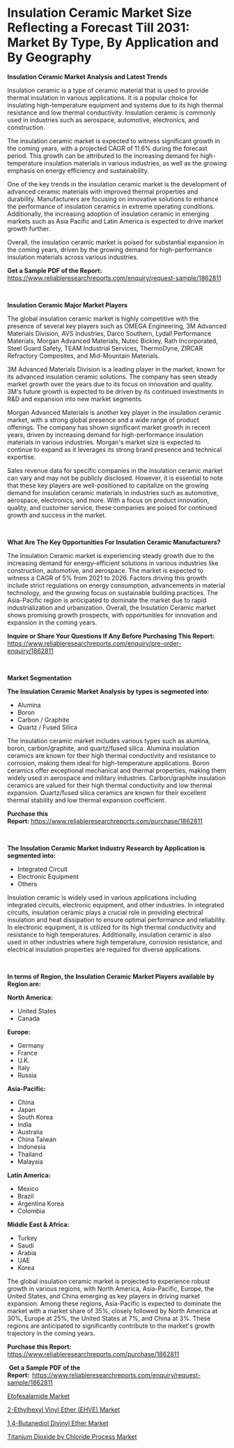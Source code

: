 <p><h1>Insulation Ceramic Market Size Reflecting a Forecast Till 2031: Market By Type, By Application and By Geography</h1></p><p><strong>Insulation Ceramic Market Analysis and Latest Trends</strong></p>
<p><p>Insulation ceramic is a type of ceramic material that is used to provide thermal insulation in various applications. It is a popular choice for insulating high-temperature equipment and systems due to its high thermal resistance and low thermal conductivity. Insulation ceramic is commonly used in industries such as aerospace, automotive, electronics, and construction.</p><p>The insulation ceramic market is expected to witness significant growth in the coming years, with a projected CAGR of 11.6% during the forecast period. This growth can be attributed to the increasing demand for high-temperature insulation materials in various industries, as well as the growing emphasis on energy efficiency and sustainability.</p><p>One of the key trends in the insulation ceramic market is the development of advanced ceramic materials with improved thermal properties and durability. Manufacturers are focusing on innovative solutions to enhance the performance of insulation ceramics in extreme operating conditions. Additionally, the increasing adoption of insulation ceramic in emerging markets such as Asia Pacific and Latin America is expected to drive market growth further.</p><p>Overall, the insulation ceramic market is poised for substantial expansion in the coming years, driven by the growing demand for high-performance insulation materials across various industries.</p></p>
<p><strong>Get a Sample PDF of the Report:&nbsp;</strong> <a href="https://www.reliableresearchreports.com/enquiry/request-sample/1862811">https://www.reliableresearchreports.com/enquiry/request-sample/1862811</a></p>
<p>&nbsp;</p>
<p><strong>Insulation Ceramic Major Market Players</strong></p>
<p><p>The global insulation ceramic market is highly competitive with the presence of several key players such as OMEGA Engineering, 3M Advanced Materials Division, AVS Industries, Darco Southern, Lydall Performance Materials, Morgan Advanced Materials, Nutec Bickley, Rath Incorporated, Steel Guard Safety, TEAM Industrial Services, ThermoDyne, ZIRCAR Refractory Composites, and Mid-Mountain Materials.</p><p>3M Advanced Materials Division is a leading player in the market, known for its advanced insulation ceramic solutions. The company has seen steady market growth over the years due to its focus on innovation and quality. 3M's future growth is expected to be driven by its continued investments in R&D and expansion into new market segments.</p><p>Morgan Advanced Materials is another key player in the insulation ceramic market, with a strong global presence and a wide range of product offerings. The company has shown significant market growth in recent years, driven by increasing demand for high-performance insulation materials in various industries. Morgan's market size is expected to continue to expand as it leverages its strong brand presence and technical expertise.</p><p>Sales revenue data for specific companies in the insulation ceramic market can vary and may not be publicly disclosed. However, it is essential to note that these key players are well-positioned to capitalize on the growing demand for insulation ceramic materials in industries such as automotive, aerospace, electronics, and more. With a focus on product innovation, quality, and customer service, these companies are poised for continued growth and success in the market.</p></p>
<p>&nbsp;</p>
<p><strong>What Are The Key Opportunities For Insulation Ceramic Manufacturers?</strong></p>
<p><p>The Insulation Ceramic market is experiencing steady growth due to the increasing demand for energy-efficient solutions in various industries like construction, automotive, and aerospace. The market is expected to witness a CAGR of 5% from 2021 to 2026. Factors driving this growth include strict regulations on energy consumption, advancements in material technology, and the growing focus on sustainable building practices. The Asia-Pacific region is anticipated to dominate the market due to rapid industrialization and urbanization. Overall, the Insulation Ceramic market shows promising growth prospects, with opportunities for innovation and expansion in the coming years.</p></p>
<p><strong>Inquire or Share Your Questions If Any Before Purchasing This Report:</strong> <a href="https://www.reliableresearchreports.com/enquiry/pre-order-enquiry/1862811">https://www.reliableresearchreports.com/enquiry/pre-order-enquiry/1862811</a></p>
<p>&nbsp;</p>
<p><strong>Market Segmentation</strong></p>
<p><strong>The Insulation Ceramic Market Analysis by types is segmented into:</strong></p>
<p><ul><li>Alumina</li><li>Boron</li><li>Carbon / Graphite</li><li>Quartz / Fused Silica</li></ul></p>
<p><p>The insulation ceramic market includes various types such as alumina, boron, carbon/graphite, and quartz/fused silica. Alumina insulation ceramics are known for their high thermal conductivity and resistance to corrosion, making them ideal for high-temperature applications. Boron ceramics offer exceptional mechanical and thermal properties, making them widely used in aerospace and military industries. Carbon/graphite insulation ceramics are valued for their high thermal conductivity and low thermal expansion. Quartz/fused silica ceramics are known for their excellent thermal stability and low thermal expansion coefficient.</p></p>
<p><strong>Purchase this Report:&nbsp;</strong><a href="https://www.reliableresearchreports.com/purchase/1862811">https://www.reliableresearchreports.com/purchase/1862811</a></p>
<p>&nbsp;</p>
<p><strong>The Insulation Ceramic Market Industry Research by Application is segmented into:</strong></p>
<p><ul><li>Integrated Circuit</li><li>Electronic Equipment</li><li>Others</li></ul></p>
<p><p>Insulation ceramic is widely used in various applications including integrated circuits, electronic equipment, and other industries. In integrated circuits, insulation ceramic plays a crucial role in providing electrical insulation and heat dissipation to ensure optimal performance and reliability. In electronic equipment, it is utilized for its high thermal conductivity and resistance to high temperatures. Additionally, insulation ceramic is also used in other industries where high temperature, corrosion resistance, and electrical insulation properties are required for diverse applications.</p></p>
<p>&nbsp;</p>
<p><strong>In terms of Region, the Insulation Ceramic Market Players available by Region are:</strong></p>
<p>
    <p> <strong> North America: </strong>
        <ul>
            <li>United States</li>
            <li>Canada</li>
        </ul>
        </p> 
    <p> <strong> Europe: </strong>
        <ul>
            <li>Germany</li>
            <li>France</li>
            <li>U.K.</li>
            <li>Italy</li>
            <li>Russia</li>
        </ul>
        </p> 
    <p> <strong> Asia-Pacific: </strong>
        <ul>
            <li>China</li>
            <li>Japan</li>
            <li>South Korea</li>
            <li>India</li>
            <li>Australia</li>
            <li>China Taiwan</li>
            <li>Indonesia</li>
            <li>Thailand</li>
            <li>Malaysia</li>
        </ul>
        </p> 
    <p> <strong> Latin America: </strong>
        <ul>
            <li>Mexico</li>
            <li>Brazil</li>
            <li>Argentina Korea</li>
            <li>Colombia</li>
        </ul>
        </p> 
    <p> <strong> Middle East & Africa: </strong>
        <ul>
            <li>Turkey</li>
            <li>Saudi</li>
            <li>Arabia</li>
            <li>UAE</li>
            <li>Korea</li>
        </ul>
    </p>
    </p>
<p><p>The global insulation ceramic market is projected to experience robust growth in various regions, with North America, Asia-Pacific, Europe, the United States, and China emerging as key players in driving market expansion. Among these regions, Asia-Pacific is expected to dominate the market with a market share of 35%, closely followed by North America at 30%, Europe at 25%, the United States at 7%, and China at 3%. These regions are anticipated to significantly contribute to the market's growth trajectory in the coming years.</p></p>
<p><strong>Purchase this Report: </strong><a href="https://www.reliableresearchreports.com/purchase/1862811">https://www.reliableresearchreports.com/purchase/1862811</a></p>
<p>&nbsp;<strong>Get a Sample PDF of the Report:&nbsp;&nbsp;</strong><a href="https://www.reliableresearchreports.com/enquiry/request-sample/1862811">https://www.reliableresearchreports.com/enquiry/request-sample/1862811</a></p>
<p><strong></strong></p>
<p><p><a href="https://view.publitas.com/reportprime-1/global-etofesalamide-market-by-types-applications-and-major-players-with-regional-growth-rate-analysis-and-development-situation-from-2023-to-2030/">Etofesalamide Market</a></p><p><a href="https://view.publitas.com/reportprime-1/2-ethylhexyl-vinyl-ether-ehve-market-challenges-opportunities-and-growth-drivers-and-major-market-players-forecasted-for-period-from-2023-2030/">2-Ethylhexyl Vinyl Ether (EHVE) Market</a></p><p><a href="https://view.publitas.com/reportprime-1/14-butanediol-divinyl-ether-market-size-growth-outlook-from-2023-to-2030-projecting-at-markets-trends-analysis-by-application-regional-outlook-and-revenue/">1,4-Butanediol Divinyl Ether Market</a></p><p><a href="https://gentle-editor-9db.notion.site/Titanium-Dioxide-by-Chloride-Process-Market-Size-Market-Share-and-Global-Market-Analysis-Report-20-00f96ebb1fdb4d80bda3d3c55405affe">Titanium Dioxide by Chloride Process Market</a></p></p>